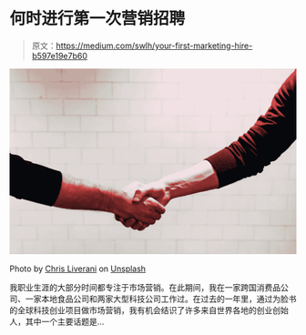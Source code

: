 # 何时进行第一次营销招聘

> 原文：<https://medium.com/swlh/your-first-marketing-hire-b597e19e7b60>

![](img/d24821a1e6faac6838bdf04c262dda6f.png)

Photo by [Chris Liverani](https://unsplash.com/photos/9cd8qOgeNIY?utm_source=unsplash&utm_medium=referral&utm_content=creditCopyText) on [Unsplash](https://unsplash.com/search/photos/interview?utm_source=unsplash&utm_medium=referral&utm_content=creditCopyText)

我职业生涯的大部分时间都专注于市场营销。在此期间，我在一家跨国消费品公司、一家本地食品公司和两家大型科技公司工作过。在过去的一年里，通过为脸书的全球科技创业项目做市场营销，我有机会结识了许多来自世界各地的创业创始人，其中一个主要话题是…